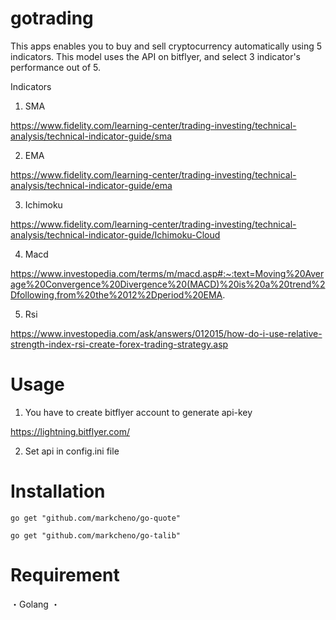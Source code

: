 # gotrading

This apps enables you to buy and sell cryptocurrency automatically using 5 indicators.
This model uses the API on bitflyer, and select 3 indicator's performance out of 5. 


Indicators 

1. SMA

https://www.fidelity.com/learning-center/trading-investing/technical-analysis/technical-indicator-guide/sma

2. EMA

https://www.fidelity.com/learning-center/trading-investing/technical-analysis/technical-indicator-guide/ema

3. Ichimoku

https://www.fidelity.com/learning-center/trading-investing/technical-analysis/technical-indicator-guide/Ichimoku-Cloud

4. Macd

https://www.investopedia.com/terms/m/macd.asp#:~:text=Moving%20Average%20Convergence%20Divergence%20(MACD)%20is%20a%20trend%2Dfollowing,from%20the%2012%2Dperiod%20EMA.

5. Rsi

https://www.investopedia.com/ask/answers/012015/how-do-i-use-relative-strength-index-rsi-create-forex-trading-strategy.asp


# Usage

1. You have to create bitflyer account to generate api-key

https://lightning.bitflyer.com/

2. Set api in config.ini file

# Installation

```
go get "github.com/markcheno/go-quote"
```

```
go get "github.com/markcheno/go-talib"
```


# Requirement

・Golang
・
